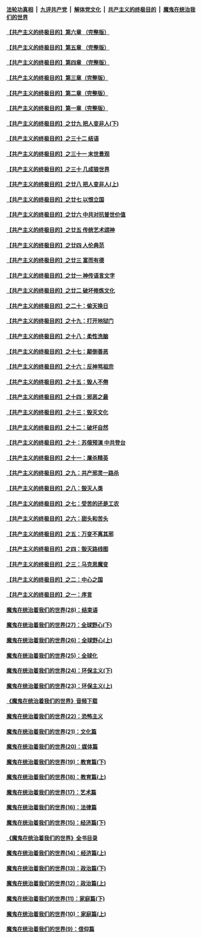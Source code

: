 ####  [法轮功真相](../../../../basic/blob/master/README.md?t=04122201) &nbsp;|&nbsp; [九评共产党](../../../../9ping.md/blob/master/README.md?t=04122201) &nbsp;|&nbsp; [解体党文化](../../../../jtdwh.md/blob/master/README.md?t=04122201)  &nbsp;|&nbsp; [共产主义的终极目的](../../../../gczydzjmd.md/blob/master/README.md?t=04122201) &nbsp;|&nbsp; [魔鬼在统治我们的世界](../../../../mgztzwmdsj.md/blob/master/README.md?t=04122201) 

#### [【共产主义的终极目的】第六章 （完整版）](../pages/nsc422/n11428913.md?t=04122201) 

#### [【共产主义的终极目的】第五章 （完整版）](../pages/nsc422/n11428912.md?t=04122201) 

#### [【共产主义的终极目的】第四章 （完整版）](../pages/nsc422/n11428907.md?t=04122201) 

#### [【共产主义的终极目的】第三章（完整版）](../pages/nsc422/n11428848.md?t=04122201) 

#### [【共产主义的终极目的】第二章（完整版）](../pages/nsc422/n11428831.md?t=04122201) 

#### [【共产主义的终极目的】第一章（完整版）](../pages/nsc422/n11417651.md?t=04122201) 

#### [【共产主义的终极目的】之廿九 把人变非人(下)](../pages/nsc422/n11344140.md?t=04122201) 

#### [【共产主义的终极目的】之三十二 结语](../pages/nsc422/n11360535.md?t=04122201) 

#### [【共产主义的终极目的】之三十一 末世景观](../pages/nsc422/n11351129.md?t=04122201) 

#### [【共产主义的终极目的】之三十 几成狼世界](../pages/nsc422/n11348280.md?t=04122201) 

#### [【共产主义的终极目的】之廿八 把人变非人(上)](../pages/nsc422/n11340492.md?t=04122201) 

#### [【共产主义的终极目的】之廿七 以恨立国](../pages/nsc422/n11336944.md?t=04122201) 

#### [【共产主义的终极目的】之廿六 中共对抗普世价值](../pages/nsc422/n11324785.md?t=04122201) 

#### [【共产主义的终极目的】之廿五 传统艺术颂神](../pages/nsc422/n11296396.md?t=04122201) 

#### [【共产主义的终极目的】之廿四 人伦典范](../pages/nsc422/n11296397.md?t=04122201) 

#### [【共产主义的终极目的】之廿三 富而有德](../pages/nsc422/n11283598.md?t=04122201) 

#### [【共产主义的终极目的】之廿一 神传语言文字](../pages/nsc422/n11263265.md?t=04122201) 

#### [【共产主义的终极目的】之廿二 破坏修炼文化](../pages/nsc422/n11245728.md?t=04122201) 

#### [【共产主义的终极目的】之二十：偷天换日](../pages/nsc422/n11238846.md?t=04122201) 

#### [【共产主义的终极目的】之十九：打开地狱门](../pages/nsc422/n11206376.md?t=04122201) 

#### [【共产主义的终极目的】之十八：柔性洗脑](../pages/nsc422/n11199994.md?t=04122201) 

#### [【共产主义的终极目的】之十七：颠倒善恶](../pages/nsc422/n11179782.md?t=04122201) 

#### [【共产主义的终极目的】之十六：反神骂祖宗](../pages/nsc422/n11166798.md?t=04122201) 

#### [【共产主义的终极目的】之十五：毁人不倦](../pages/nsc422/n11166792.md?t=04122201) 

#### [【共产主义的终极目的】之十四：邪恶之最](../pages/nsc422/n11150249.md?t=04122201) 

#### [【共产主义的终极目的】之十三：毁灭文化](../pages/nsc422/n11135227.md?t=04122201) 

#### [【共产主义的终极目的】之十二：破坏自然](../pages/nsc422/n11135214.md?t=04122201) 

#### [【共产主义的终极目的】之十：苏俄预演 中共登台](../pages/nsc422/n11118424.md?t=04122201) 

#### [【共产主义的终极目的】之十一：屠杀精英](../pages/nsc422/n11118442.md?t=04122201) 

#### [【共产主义的终极目的】之九：共产邪灵一路杀](../pages/nsc422/n11114139.md?t=04122201) 

#### [【共产主义的终极目的】之八：毁灭人类](../pages/nsc422/n11108503.md?t=04122201) 

#### [【共产主义的终极目的】之七：受苦的还是工农](../pages/nsc422/n11101809.md?t=04122201) 

#### [【共产主义的终极目的】之六：甜头和苦头](../pages/nsc422/n11096971.md?t=04122201) 

#### [【共产主义的终极目的】之五：万变不离其邪](../pages/nsc422/n11091285.md?t=04122201) 

#### [【共产主义的终极目的】之四：毁灭路线图](../pages/nsc422/n11086284.md?t=04122201) 

#### [【共产主义的终极目的】之三：马克思魔变](../pages/nsc422/n11061941.md?t=04122201) 

#### [【共产主义的终极目的】之二：中心之国](../pages/nsc422/n11047728.md?t=04122201) 

#### [【共产主义的终极目的】之一：序言](../pages/nsc422/n11086077.md?t=04122201) 

#### [魔鬼在统治着我们的世界(28)：结束语](../pages/nsc422/n10936246.md?t=04122201) 

#### [魔鬼在统治着我们的世界(27)：全球野心(下)](../pages/nsc422/n10928319.md?t=04122201) 

#### [魔鬼在统治着我们的世界(26)：全球野心(上)](../pages/nsc422/n10900318.md?t=04122201) 

#### [魔鬼在统治着我们的世界(25)：全球化](../pages/nsc422/n10788205.md?t=04122201) 

#### [魔鬼在统治着我们的世界(24)：环保主义(下)](../pages/nsc422/n10695307.md?t=04122201) 

#### [魔鬼在统治着我们的世界(23)：环保主义(上)](../pages/nsc422/n10688613.md?t=04122201) 

#### [《魔鬼在统治着我们的世界》音频下载](../pages/nsc422/n10635553.md?t=04122201) 

#### [魔鬼在统治着我们的世界(22)：恐怖主义](../pages/nsc422/n10614727.md?t=04122201) 

#### [魔鬼在统治着我们的世界(21)：文化篇](../pages/nsc422/n10597706.md?t=04122201) 

#### [魔鬼在统治着我们的世界(20)：媒体篇](../pages/nsc422/n10586579.md?t=04122201) 

#### [魔鬼在统治着我们的世界(19)：教育篇(下)](../pages/nsc422/n10564808.md?t=04122201) 

#### [魔鬼在统治着我们的世界(18)：教育篇(上)](../pages/nsc422/n10526970.md?t=04122201) 

#### [魔鬼在统治着我们的世界(17)：艺术篇](../pages/nsc422/n10499093.md?t=04122201) 

#### [魔鬼在统治着我们的世界(16)：法律篇](../pages/nsc422/n10485969.md?t=04122201) 

#### [魔鬼在统治着我们的世界(15)：经济篇(下)](../pages/nsc422/n10469975.md?t=04122201) 

#### [《魔鬼在统治着我们的世界》全书目录](../pages/nsc422/n10464261.md?t=04122201) 

#### [魔鬼在统治着我们的世界(14)：经济篇(上)](../pages/nsc422/n10457370.md?t=04122201) 

#### [魔鬼在统治着我们的世界(13)：政治篇(下)](../pages/nsc422/n10448270.md?t=04122201) 

#### [魔鬼在统治着我们的世界(12)：政治篇(上)](../pages/nsc422/n10444576.md?t=04122201) 

#### [魔鬼在统治着我们的世界(11)：家庭篇(下)](../pages/nsc422/n10440961.md?t=04122201) 

#### [魔鬼在统治着我们的世界(10)：家庭篇(上)](../pages/nsc422/n10435448.md?t=04122201) 

#### [魔鬼在统治着我们的世界(9)：信仰篇](../pages/nsc422/n10432159.md?t=04122201) 

